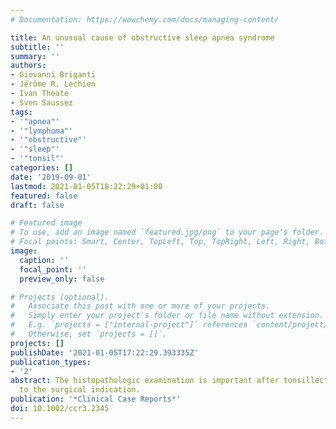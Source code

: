 ```yaml
---
# Documentation: https://wowchemy.com/docs/managing-content/

title: An unusual cause of obstructive sleep apnea syndrome
subtitle: ''
summary: ''
authors:
- Giovanni Briganti
- Jérôme R. Lechien
- Ivan Theate
- Sven Saussez
tags:
- '"apnea"'
- '"lymphoma"'
- '"obstructive"'
- '"sleep"'
- '"tonsil"'
categories: []
date: '2019-09-01'
lastmod: 2021-01-05T18:22:29+01:00
featured: false
draft: false

# Featured image
# To use, add an image named `featured.jpg/png` to your page's folder.
# Focal points: Smart, Center, TopLeft, Top, TopRight, Left, Right, BottomLeft, Bottom, BottomRight.
image:
  caption: ''
  focal_point: ''
  preview_only: false

# Projects (optional).
#   Associate this post with one or more of your projects.
#   Simply enter your project's folder or file name without extension.
#   E.g. `projects = ["internal-project"]` references `content/project/deep-learning/index.md`.
#   Otherwise, set `projects = []`.
projects: []
publishDate: '2021-01-05T17:22:29.393335Z'
publication_types:
- '2'
abstract: The histopathologic examination is important after tonsillectomy, irrespective
  to the surgical indication.
publication: '*Clinical Case Reports*'
doi: 10.1002/ccr3.2345
---
```

